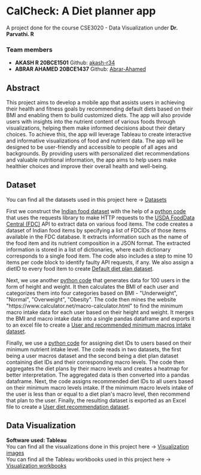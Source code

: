 # CalCheck: A Diet planner app

A project done for the course CSE3020 - Data Visualization under <b>Dr. Parvathi. R</b>

<h3>Team members</h3>
<ul>
<li><b>AKASH R 20BCE1501</b> Github: <a href="https://github.com/akash-r34">akash-r34</a></li>
<li><b>ABRAR AHAMED 20BCE1437</b> Github: <a href="https://github.com/Abrar-Ahamed">Abrar-Ahamed</a></li>
</ul>

<h2>Abstract</h2>

<p>This project aims to develop a mobile app that assists users in achieving their health and fitness goals by recommending default diets based on their BMI and enabling them to build customized diets. The app will also provide users with insights into the nutrient content of various foods through visualizations, helping them make informed decisions about their dietary choices. To achieve this, the app will leverage Tableau to create interactive and informative visualizations of food and nutrient data. The app will be designed to be user-friendly and accessible to people of all ages and backgrounds. By providing users with personalized diet recommendations and valuable nutritional information, the app aims to help users make healthier choices and improve their overall health and well-being.</p>


<h2>Dataset</h2>

<p>You can find all the datasets used in this project here -> <a href="https://github.com/akash-r34/CalCheck/tree/main/Dataset">Datasets</a></p>

<p>First we construct the <a href="https://github.com/akash-r34/CalCheck/blob/main/Dataset/Food_data_generated.xlsx">Indian food dataset</a> with the help of a <a href="https://github.com/akash-r34/CalCheck/blob/main/Dataset/Mining%20food%20data/Mining_food_and_diet_data.ipynb">python code</a> that uses the requests library to make HTTP requests to the <a href="https://fdc.nal.usda.gov/">USDA FoodData Central (FDC)</a> API to extract data on various food items. The code creates a dataset of Indian food items by specifying a list of FDCIDs of those items available in the FDC database. It extracts information such as the name of the food item and its nutrient composition in a JSON format. The extracted information is stored in a list of dictionaries, where each dictionary corresponds to a single food item. The code also includes a step to mine 10 items per code block to identify faulty API requests, if any. We also assign a dietID to every food item to create <a href="https://github.com/akash-r34/CalCheck/blob/main/Dataset/Food_data_generated_with_dietIDs.xlsx">Default diet plan dataset</a>.</p>

<p>Next, we use another <a href="https://github.com/akash-r34/CalCheck/blob/main/Dataset/Mining%20min.%20macros%20for%20users%20and%20recommend%20diet%20plans/Mining_user_macros_based_on_BMI.ipynb">python code</a> that generates data for 100 users in the form of height and weight. It then calculates the BMI of each user and categorizes them into four categories based on BMI - "Underweight", "Normal", "Overweight", "Obesity". The code then mines the website "https://www.calculator.net/macro-calculator.html" to find the minimum macro intake data for each user based on their height and weight. It merges the BMI and macro intake data into a single pandas dataframe and exports it to an excel file to create a <a href="https://github.com/akash-r34/CalCheck/blob/main/Dataset/Min_macros_for_height_and_weight.xlsx">User and recommended minimum macros intake dataset</a>.</p>

<p>Finally, we use a <a href="https://github.com/akash-r34/CalCheck/blob/main/Diet_recommendation.ipynb">python code</a> for assigning diet IDs to users based on their minimum nutrient intake level. The code reads in two datasets, the first being a user macros dataset and the second being a diet plan dataset containing diet IDs and their corresponding macro levels. The code then aggregates the diet plans by their macro levels and creates a heatmap for better interpretation. The aggregated data is then converted into a pandas dataframe. Next, the code assigns recommended diet IDs to all users based on their minimum macro levels intake. If the minimum macro levels intake of the user is less than or equal to a diet plan's macro level, then recommend that plan to the user. Finally, the resulting dataset is exported as an Excel file to create a <a href="https://github.com/akash-r34/CalCheck/blob/main/Dataset/Diet_recommendation_based_on_user.xlsx">User diet recommendation dataset</a>.</p>

<h2>Data Visualization</h2>

<p><b>Software used: Tableau</b><br>
  You can find all the visualizations done in this project here -> <a href="https://github.com/akash-r34/CalCheck/tree/main/Visualization%20images">Visualization images</a><br>
  You can find all the Tableau workbooks used in this project here -> <a href="https://github.com/akash-r34/CalCheck/tree/main/Data%20Visualization%20-%20Tableau">Visualization workbooks</a><br>
  </p>
